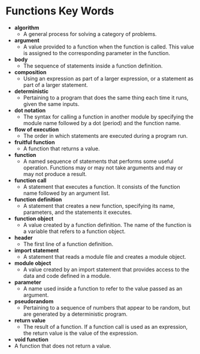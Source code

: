 # Functions Key Words

* **algorithm**
  * A general process for solving a category of problems.
* **argument**
  * A value provided to a function when the function is called. This value is assigned to the corresponding parameter in the function.
* **body**
  * The sequence of statements inside a function definition.
* **composition**
  * Using an expression as part of a larger expression, or a statement as part of a larger statement.
* **deterministic**
  * Pertaining to a program that does the same thing each time it runs, given the same inputs.
* **dot notation**
  * The syntax for calling a function in another module by specifying the module name followed by a dot \(period\) and the function name.
* **flow of execution**
  * The order in which statements are executed during a program run.
* **fruitful function**
  * A function that returns a value.
* **function**
  * A named sequence of statements that performs some useful operation. Functions may or may not take arguments and may or may not produce a result.
* **function call**
  * A statement that executes a function. It consists of the function name followed by an argument list.
* **function definition**
  * A statement that creates a new function, specifying its name, parameters, and the statements it executes.
* **function object**
  * A value created by a function definition. The name of the function is a variable that refers to a function object.
* **header**
  * The first line of a function definition.
* **import statement**
  * A statement that reads a module file and creates a module object.
* **module object**
  * A value created by an import statement that provides access to the data and code defined in a module.
* **parameter**
  * A name used inside a function to refer to the value passed as an argument.
* **pseudorandom**
  * Pertaining to a sequence of numbers that appear to be random, but are generated by a deterministic program.
* **return value**
  * The result of a function. If a function call is used as an expression, the return value is the value of the expression.
* **void function**
* A function that does not return a value.



